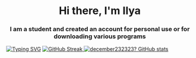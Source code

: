 ### 
<h1 align="center">Hi there, I'm Ilya </a> 
<h3 align="center">I am a student and created an account for personal use or for downloading various programs </h3>
<a href="https://git.io/typing-svg"><img src="https://readme-typing-svg.herokuapp.com?font=Fira+Code&pause=3000&width=1000&lines=Please+verify+me+Kinda+Windy+today+Im+not+bot+💗+💗+💗" alt="Typing SVG" /></a>                               
<a href="https://git.io/streak-stats">
  <img src="https://streak-stats.demolab.com?user=December&theme=tokyonight&hide_border=true&border_radius=11&card_width=1080" alt="GitHub Streak" />
</a>
<a href="https://github.com/december232323?tab=stars">
  <img src="https://github-readme-stats.vercel.app/api?username=december232323" alt="december232323? GitHub stats" />
</a>
